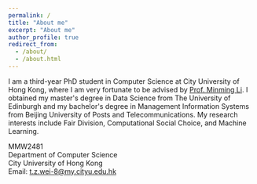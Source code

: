 ```yaml
---
permalink: /
title: "About me"
excerpt: "About me"
author_profile: true
redirect_from: 
  - /about/
  - /about.html
---
```


I am a third-year PhD student in Computer Science at City University of Hong Kong, where I am very fortunate to be advised by [Prof. Minming Li](https://www.cs.cityu.edu.hk/~minmli/). I obtained my master's degree in Data Science from The University of Edinburgh and my bachelor's degree in Management Information Systems from Beijing University of Posts and Telecommunications. My research interests include Fair Division, Computational Social Choice, and Machine Learning.


MMW2481<br>Department of Computer Science<br>City University of Hong Kong<br>Email: t.z.wei-8@my.cityu.edu.hk

